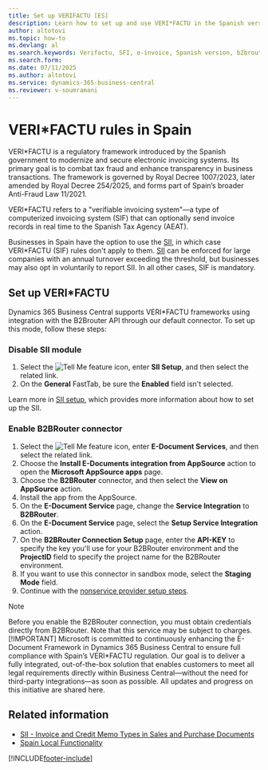 ```yaml
---
title: Set up VERIFACTU [ES]
description: Learn how to set up and use VERI*FACTU in the Spanish version of Business Central.
author: altotovi
ms.topic: how-to
ms.devlang: al
ms.search.keywords: Verifactu, SFI, e-invoice, Spanish version, b2brouter connector
ms.search.form: 
ms.date: 07/11/2025
ms.author: altotovi
ms.service: dynamics-365-business-central
ms.reviewer: v-soumramani
---
```


# VERI*FACTU rules in Spain

VERI*FACTU is a regulatory framework introduced by the Spanish government to modernize and secure electronic invoicing systems. Its primary goal is to combat tax fraud and enhance transparency in business transactions. The framework is governed by Royal Decree 1007/2023, later amended by Royal Decree 254/2025, and forms part of Spain’s broader Anti-Fraud Law 11/2021.

VERI*FACTU refers to a "verifiable invoicing system"—a type of computerized invoicing system (SIF) that can optionally send invoice records in real time to the Spanish Tax Agency (AEAT).  

Businesses in Spain have the option to use the [SII](sii-setup.md), in which case VERI*FACTU (SIF) rules don't apply to them. [SII](sii-setup.md) can be enforced for large companies with an annual turnover exceeding the threshold, but businesses may also opt in voluntarily to report SII. In all other cases, SIF is mandatory.

## Set up VERI*FACTU

Dynamics 365 Business Central supports VERI*FACTU frameworks using integration with the B2Brouter API through our default connector. To set up this mode, follow these steps:

### Disable SII module

1. Select the ![Tell Me feature](../../media/ui-search/search_small.png "Tell me what you want to do") icon, enter **SII Setup**, and then select the related link.  
1. On the **General** FastTab, be sure the **Enabled** field isn't selected.  

Learn more in [SII setup](sii-setup.md), which provides more information about how to set up the SII.

### Enable B2BRouter connector

1. Select the ![Tell Me feature](../../media/ui-search/search_small.png "Tell me what you want to do") icon, enter **E-Document Services**, and then select the related link.
1. Choose the **Install E-Documents integration from AppSource** action to open the **Microsoft AppSource apps** page.  
1. Choose the **B2BRouter** connector, and then select the **View on AppSource** action.  
1. Install the app from the AppSource.
1. On the **E-Document Service** page, change the **Service Integration** to **B2BRouter**.  
1. On the **E-Document Service** page, select the **Setup Service Integration** action.
1. On the **B2BRouter Connection Setup** page, enter the **API-KEY** to specify the key you'll use for your B2BRouter environment and the **ProjectID** field to specify the project name for the B2BRouter environment.
1. If you want to use this connector in sandbox mode, select the **Staging Mode** field.
1. Continue with the [nonservice provider setup steps](../../finance-how-setup-edocuments-external.md).

> [!NOTE]
> Before you enable the B2BRouter connection, you must obtain credentials directly from B2BRouter. Note that this service may be subject to charges.
> [!IMPORTANT]
> Microsoft is committed to continuously enhancing the E-Document Framework in Dynamics 365 Business Central to ensure full compliance with Spain’s VERI*FACTU regulation. Our goal is to deliver a fully integrated, out-of-the-box solution that enables customers to meet all legal requirements directly within Business Central—without the need for third-party integrations—as soon as possible. All updates and progress on this initiative are shared here.  

## Related information

- [SII - Invoice and Credit Memo Types in Sales and Purchase Documents](SII-invoice-types-sales-purchase-documents.md)
- [Spain Local Functionality](spain-local-functionality.md)

[!INCLUDE[footer-include](../../includes/footer-banner.md)]
